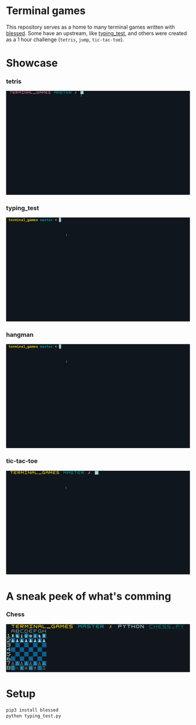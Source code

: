 # Terminal games

This repository serves as a home to many terminal games written with [blessed](https://github.com/jquast/blessed).
Some have an upstream, like [typing_test](https://github.com/MasterMedo/typetest), and others were created as a 1 hour challenge (`tetris`, `jump`, `tic-tac-toe`).

# Showcase

### tetris
![tetris](./img/tetris.gif)

### typing_test
![typing_test](./img/typing_test.gif)

### hangman
![hangman](./img/hangman.gif)

### tic-tac-toe
![tic-tac-toe](./img/tic-tac-toe.gif)

# A sneak peek of what's comming

### Chess
![chess](./img/chess.png)

# Setup

```
pip3 install blessed
python typing_test.py
```
